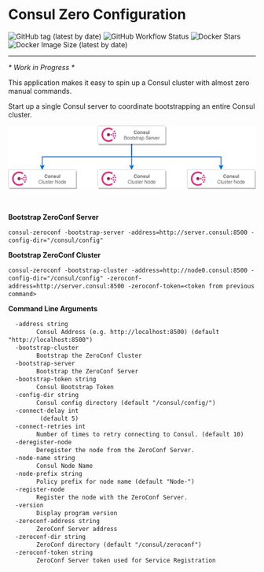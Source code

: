 # Consul Zero Configuration

![GitHub tag (latest by date)](https://img.shields.io/github/v/tag/RedSerenity/consul-zeroconf?label=Version&style=for-the-badge)
![GitHub Workflow Status](https://img.shields.io/github/workflow/status/RedSerenity/consul-zeroconf/DockerBuildPush?label=Docker%20Build&style=for-the-badge)
![Docker Stars](https://img.shields.io/docker/stars/redserenity/consul-zeroconf?style=for-the-badge)
![Docker Image Size (latest by date)](https://img.shields.io/docker/image-size/redserenity/consul-zeroconf?sort=date&style=for-the-badge)

---

_* Work in Progress *_

<p>This application makes it easy to spin up a Consul cluster with almost zero manual commands.</p>
<p>Start up a single Consul server to coordinate bootstrapping an entire Consul cluster.</p>
<p align="center">
	<img src="https://github.com/redserenity/consul-zeroconf/blob/master/architecture.png?raw=true" />
</p>

<br/>

**Bootstrap ZeroConf Server**
```shell
consul-zeroconf -bootstrap-server -address=http://server.consul:8500 -config-dir="/consul/config"
```

**Bootstrap ZeroConf Cluster**
```shell
consul-zeroconf -bootstrap-cluster -address=http://node0.consul:8500 -config-dir="/consul/config" -zeroconf-address=http://server.consul:8500 -zeroconf-token=<token from previous command>
```

**Command Line Arguments**
```shell
  -address string
        Consul Address (e.g. http://localhost:8500) (default "http://localhost:8500")
  -bootstrap-cluster
        Bootstrap the ZeroConf Cluster
  -bootstrap-server
        Bootstrap the ZeroConf Server
  -bootstrap-token string
        Consul Bootstrap Token
  -config-dir string
        Consul config directory (default "/consul/config/")
  -connect-delay int
         (default 5)
  -connect-retries int
        Number of times to retry connecting to Consul. (default 10)
  -deregister-node
        Deregister the node from the ZeroConf Server.
  -node-name string
        Consul Node Name
  -node-prefix string
        Policy prefix for node name (default "Node-")
  -register-node
        Register the node with the ZeroConf Server.
  -version
        Display program version
  -zeroconf-address string
        ZeroConf Server address
  -zeroconf-dir string
        ZeroConf directory (default "/consul/zeroconf")
  -zeroconf-token string
        ZeroConf Server token used for Service Registration
```

